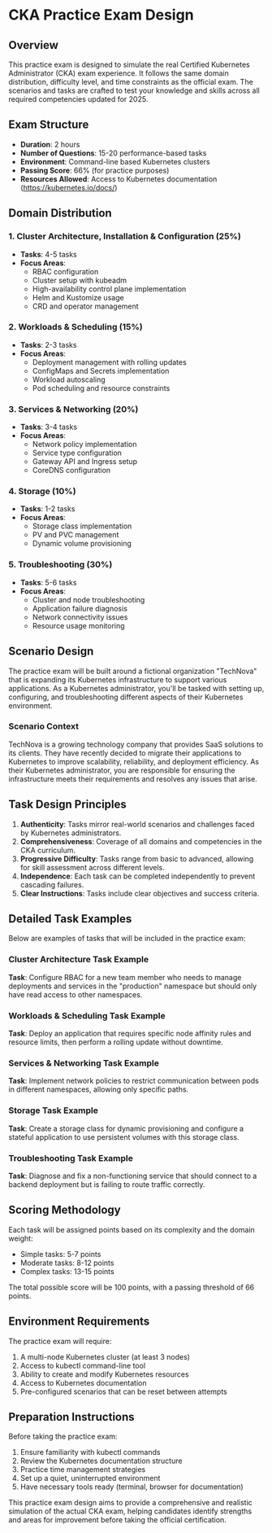 # CKA Practice Exam Design

## Overview
This practice exam is designed to simulate the real Certified Kubernetes Administrator (CKA) exam experience. It follows the same domain distribution, difficulty level, and time constraints as the official exam. The scenarios and tasks are crafted to test your knowledge and skills across all required competencies updated for 2025.

## Exam Structure
- **Duration**: 2 hours
- **Number of Questions**: 15-20 performance-based tasks
- **Environment**: Command-line based Kubernetes clusters
- **Passing Score**: 66% (for practice purposes)
- **Resources Allowed**: Access to Kubernetes documentation (https://kubernetes.io/docs/)

## Domain Distribution

### 1. Cluster Architecture, Installation & Configuration (25%)
- **Tasks**: 4-5 tasks
- **Focus Areas**:
  - RBAC configuration
  - Cluster setup with kubeadm
  - High-availability control plane implementation
  - Helm and Kustomize usage
  - CRD and operator management

### 2. Workloads & Scheduling (15%)
- **Tasks**: 2-3 tasks
- **Focus Areas**:
  - Deployment management with rolling updates
  - ConfigMaps and Secrets implementation
  - Workload autoscaling
  - Pod scheduling and resource constraints

### 3. Services & Networking (20%)
- **Tasks**: 3-4 tasks
- **Focus Areas**:
  - Network policy implementation
  - Service type configuration
  - Gateway API and Ingress setup
  - CoreDNS configuration

### 4. Storage (10%)
- **Tasks**: 1-2 tasks
- **Focus Areas**:
  - Storage class implementation
  - PV and PVC management
  - Dynamic volume provisioning

### 5. Troubleshooting (30%)
- **Tasks**: 5-6 tasks
- **Focus Areas**:
  - Cluster and node troubleshooting
  - Application failure diagnosis
  - Network connectivity issues
  - Resource usage monitoring

## Scenario Design

The practice exam will be built around a fictional organization "TechNova" that is expanding its Kubernetes infrastructure to support various applications. As a Kubernetes administrator, you'll be tasked with setting up, configuring, and troubleshooting different aspects of their Kubernetes environment.

### Scenario Context

TechNova is a growing technology company that provides SaaS solutions to its clients. They have recently decided to migrate their applications to Kubernetes to improve scalability, reliability, and deployment efficiency. As their Kubernetes administrator, you are responsible for ensuring the infrastructure meets their requirements and resolves any issues that arise.

## Task Design Principles

1. **Authenticity**: Tasks mirror real-world scenarios and challenges faced by Kubernetes administrators.
2. **Comprehensiveness**: Coverage of all domains and competencies in the CKA curriculum.
3. **Progressive Difficulty**: Tasks range from basic to advanced, allowing for skill assessment across different levels.
4. **Independence**: Each task can be completed independently to prevent cascading failures.
5. **Clear Instructions**: Tasks include clear objectives and success criteria.

## Detailed Task Examples

Below are examples of tasks that will be included in the practice exam:

### Cluster Architecture Task Example
**Task**: Configure RBAC for a new team member who needs to manage deployments and services in the "production" namespace but should only have read access to other namespaces.

### Workloads & Scheduling Task Example
**Task**: Deploy an application that requires specific node affinity rules and resource limits, then perform a rolling update without downtime.

### Services & Networking Task Example
**Task**: Implement network policies to restrict communication between pods in different namespaces, allowing only specific paths.

### Storage Task Example
**Task**: Create a storage class for dynamic provisioning and configure a stateful application to use persistent volumes with this storage class.

### Troubleshooting Task Example
**Task**: Diagnose and fix a non-functioning service that should connect to a backend deployment but is failing to route traffic correctly.

## Scoring Methodology

Each task will be assigned points based on its complexity and the domain weight:
- Simple tasks: 5-7 points
- Moderate tasks: 8-12 points
- Complex tasks: 13-15 points

The total possible score will be 100 points, with a passing threshold of 66 points.

## Environment Requirements

The practice exam will require:
1. A multi-node Kubernetes cluster (at least 3 nodes)
2. Access to kubectl command-line tool
3. Ability to create and modify Kubernetes resources
4. Access to Kubernetes documentation
5. Pre-configured scenarios that can be reset between attempts

## Preparation Instructions

Before taking the practice exam:
1. Ensure familiarity with kubectl commands
2. Review the Kubernetes documentation structure
3. Practice time management strategies
4. Set up a quiet, uninterrupted environment
5. Have necessary tools ready (terminal, browser for documentation)

This practice exam design aims to provide a comprehensive and realistic simulation of the actual CKA exam, helping candidates identify strengths and areas for improvement before taking the official certification.
